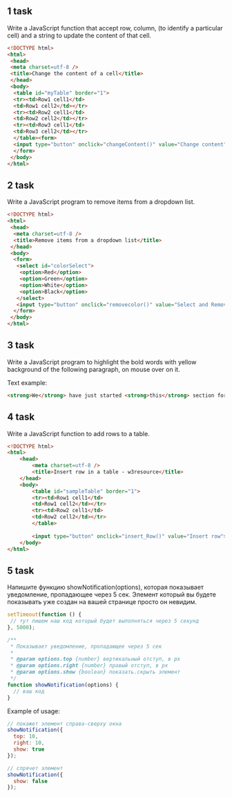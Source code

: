 ## 1 task

Write a JavaScript function that accept row, column, (to identify a particular cell) and a string to update the content of that cell. 

```html
<!DOCTYPE html>  
<html>
 <head>
 <meta charset=utf-8 />  
 <title>Change the content of a cell</title>  
 </head>
 <body>  
  <table id="myTable" border="1">  
  <tr><td>Row1 cell1</td>  
  <td>Row1 cell2</td></tr>  
  <tr><td>Row2 cell1</td>  
  <td>Row2 cell2</td></tr>  
  <tr><td>Row3 cell1</td>  
  <td>Row3 cell2</td></tr>  
  </table><form>  
  <input type="button" onclick="changeContent()" value="Change content">  
  </form>
 </body>
</html>  
```

## 2 task

Write a JavaScript program to remove items from a dropdown list.

```html
<!DOCTYPE html>  
<html>
 <head>  
  <meta charset=utf-8 />  
  <title>Remove items from a dropdown list</title>  
 </head>
 <body>
  <form>  
   <select id="colorSelect">  
    <option>Red</option>  
    <option>Green</option>  
    <option>White</option>  
    <option>Black</option>  
   </select>
   <input type="button" onclick="removecolor()" value="Select and Remove">
  </form>
 </body>
</html>  
```


## 3 task

Write a JavaScript program to highlight the bold words with yellow background of the following paragraph, on mouse over on it. 

Text example:

```html
<strong>We</strong> have just started <strong>this</strong> section for the users (<strong>beginner</strong> to intermediate) who <strong>want</strong> to work with <strong>various</strong> JavaScript <strong>problems</strong> and write scripts online to <strong>test</strong> their JavaScript <strong>skill</strong>.</p>
```

## 4 task

Write a JavaScript function to add rows to a table. 

```html
<!DOCTYPE html>  
<html>
    <head>
        <meta charset=utf-8 />  
        <title>Insert row in a table - w3resource</title>  
    </head>
    <body>  
        <table id="sampleTable" border="1">  
        <tr><td>Row1 cell1</td>  
        <td>Row1 cell2</td></tr>  
        <tr><td>Row2 cell1</td>  
        <td>Row2 cell2</td></tr>  
        </table>
        
        <input type="button" onclick="insert_Row()" value="Insert row">   
    </body>
</html>  
```

## 5 task

Напишите функцию showNotification(options), которая показывает уведомление, пропадающее через 5 сек. Элемент который вы будете показывать уже создан на вашей странице просто он невидим.


```javascript
setTimeout(function () {
 // тут пишем наш код который будет выполняться через 5 секунд
}, 5000);
```

```javascript
/**
 * Показывает уведомление, пропадающее через 5 сек
 *
 * @param options.top {number} вертикальный отступ, в px
 * @param options.right {number} правый отступ, в px
 * @param options.show {boolean} показать.скрыть элемент
 */
function showNotification(options) {
  // ваш код
}
```

Example of usage:

```javascript
// покажет элемент справа-сверху окна
showNotification({
  top: 10,
  right: 10,
  show: true
});

// спрячет элемент
showNotification({
  show: false
});
```




